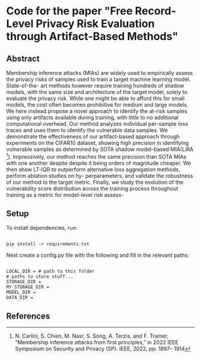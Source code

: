 # Code for the paper "Free Record-Level Privacy Risk Evaluation through Artifact-Based Methods"
## Abstract
Membership inference attacks (MIAs) are widely
used to empirically assess the privacy risks of samples
used to train a target machine learning model. State-of-the-
art methods however require training hundreds of shadow
models, with the same size and architecture of the target
model, solely to evaluate the privacy risk. While one might
be able to afford this for small models, the cost often becomes
prohibitive for medium and large models.
We here instead propose a novel approach to identify
the at-risk samples using only artifacts available during
training, with little to no additional computational overhead.
Our method analyzes individual per-sample loss traces and
uses them to identify the vulnerable data samples. We
demonstrate the effectiveness of our artifact-based approach
through experiments on the CIFAR10 dataset, showing high
precision in identifying vulnerable samples as determined by
SOTA shadow model-based MIA(LiRA [^1]). Impressively,
our method reaches the same precision than SOTA MIAs
with one another despite despite it being orders of magnitude
cheaper. We then show LT-IQR to outperform alternative
loss aggregation methods, perform ablation studies on hy-
perparameters, and validate the robustness of our method
to the target metric. Finally, we study the evolution of the
vulnerability score distribution across the training process
throughout training as a metric for model-level risk assess-

## Setup

To install dependencies, run:
```

pip install -r requirements.txt

```
Next create a config.py file with the following and fill in the relevant paths:

```

LOCAL_DIR = # path to this folder
# paths to store stuff...
STORAGE_DIR = 
MY_STORAGE_DIR = 
MODEL_DIR = 
DATA_DIR = 

```

## References

[^1]: N. Carlini, S. Chien, M. Nasr, S. Song, A. Terzis, and F. Tramer,
“Membership inference attacks from first principles,” in 2022 IEEE
Symposium on Security and Privacy (SP). IEEE, 2022, pp. 1897–
1914

[^2]: J. Ye, A. Maddi, S. K. Murakonda, V. Bindschaedler, and R. Shokri,
“Enhanced membership inference attacks against machine learning
models,” in Proceedings of the 2022 ACM SIGSAC Conference on
Computer and Communications Security, 2022, pp. 3093–3106.




